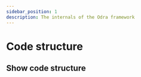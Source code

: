```yaml
---
sidebar_position: 1
description: The internals of the Odra framework
---
```


# Code structure



## Show code structure